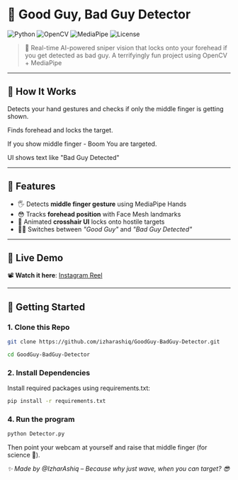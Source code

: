 # 🎯 Good Guy, Bad Guy Detector

![Python](https://img.shields.io/badge/python-3.8+-blue.svg)
![OpenCV](https://img.shields.io/badge/OpenCV-RealTime-red)
![MediaPipe](https://img.shields.io/badge/Mediapipe-Hand%20%26%20Face%20Mesh-orange)
![License](https://img.shields.io/badge/license-MIT-green)

> 🧠 Real-time AI-powered sniper vision that locks onto your forehead if you get detected as bad guy.
> A terrifyingly fun project using OpenCV + MediaPipe

---

## 🧠 How It Works

Detects your hand gestures and checks if only the middle finger is getting shown.

Finds forehead and locks the target.

If you show middle finger - Boom You are targeted.

UI shows text like "Bad Guy Detected"

---

## 🧩 Features

- 🖐️ Detects **middle finger gesture** using MediaPipe Hands
- 😳 Tracks **forehead position** with Face Mesh landmarks
- 🎯 Animated **crosshair UI** locks onto hostile targets
- 🧟‍♂️ Switches between *"Good Guy"* and *"Bad Guy Detected"*

---

## 🧪 Live Demo

📽️ **Watch it here**: [Instagram Reel](https://www.instagram.com/reel/DMc-KmdyrNp/)

---

## 🚀 Getting Started

### 1. Clone this Repo

```bash
git clone https://github.com/izharashiq/GoodGuy-BadGuy-Detector.git
```

```bash
cd GoodGuy-BadGuy-Detector
```

### 2. Install Dependencies
Install required packages using requirements.txt:

```bash
pip install -r requirements.txt
```

### 4. Run the program

```bash
python Detector.py
```
Then point your webcam at yourself and raise that middle finger (for science 👀).


*✨ Made by @IzharAshiq – Because why just wave, when you can target? 😎*